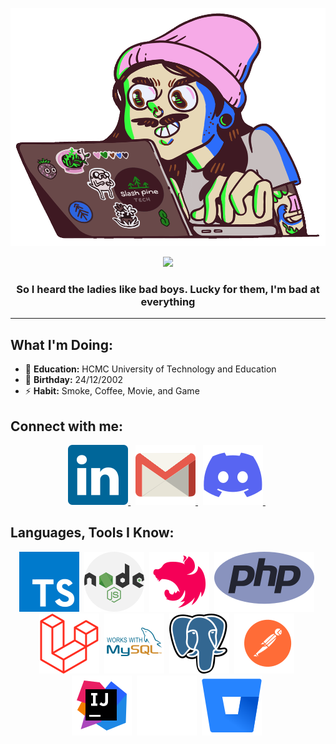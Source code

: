[![MasterHead](./images/developer.gif)](https://github.com/QuangThinhTran)

<div align="center">
    <img src="https://readme-typing-svg.demolab.com?font=Fira+Code&pause=1000&color=42F3F7FF&width=435&lines=Hello+Guys!,+I'm+TRAN+LE+QUANG+THINH;I'm+Back-end+Developer&center=true&width=700&height=45&vCenter=true&pause=1000&size=25" />
</div>

<h3 align="center">So I heard the ladies like bad boys. Lucky for them, I'm bad at everything</h3>

---

## What I'm Doing:

- 🏫 **Education:** HCMC University of Technology and Education
- 🎂 **Birthday:** 24/12/2002
- ⚡ **Habit:** Smoke, Coffee, Movie, and Game

## Connect with me:
<div align="center">
    <a href="https://www.linkedin.com/in/quang-thinh-tran-le/" target="top">
        <img src="images/linkedin.svg" alt="QuangThinhTran"/>
    </a>
    &nbsp;
    <a href="mailto:tranlequangthinh@gmail.com" target="top">
        <img src="images/gmail.svg" alt="QuangThinhTran"/>
    </a>
    &nbsp;
    <a href="https://discord.gg/A2WQWMqq" target="top">
        <img src="images/discord.svg" alt="QuangThinhTran"/>
    </a>
    &nbsp;
</div>

## Languages, Tools I Know:
<div align="center">
    <img src="images/typescript.svg" alt="TypeScript" title="TypeScript"/>&nbsp;
    <img src="images/nodejs.svg" alt="Node.js" title="Node.js" />&nbsp;
    <img src="images/nestjs.svg" alt="NestJS" title="NestJS" />&nbsp;
    <img src="images/php.svg" alt="PHP" title="PHP" />&nbsp;
    <img src="images/laravel.svg" alt="Laravel" title="Laravel" />&nbsp;
    <img src="images/mysql.svg" alt="MySQL" title="MySQL" />&nbsp;
    <img src="images/postgresql.svg" alt="PostgreSQL" title="PostgreSQL" />&nbsp;
    <img src="images/postman.svg" alt="Postman" title="Postman" />&nbsp;
    <img src="images/intellij.svg" alt="IntelliJ IDEA" title="IntelliJ IDEA" />&nbsp;
    <img src="images/github.svg" alt="GitHub" title="GitHub" />&nbsp;
    <img src="images/bitbucket.svg" alt="Bitbucket" title="Bitbucket" />&nbsp;
</div>
